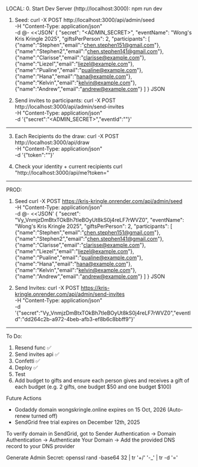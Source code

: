 LOCAL:
0. Start Dev Server (http://localhost:3000):
npm run dev

1. Seed:
curl -X POST http://localhost:3000/api/admin/seed \
  -H "Content-Type: application/json" \
  -d @- <<'JSON'
{
  "secret": "<ADMIN_SECRET>",
  "eventName": "Wong's Kris Kringle 2025",
  "giftsPerPerson": 2,
  "participants": [
    {"name":"Stephen","email":"chen.stephen151@gmail.com"},
    {"name":"Stephen2","email":"chen.stephen141@gmail.com"},
    {"name":"Clarisse","email":"clarisse@example.com"},
    {"name":"Liezel","email":"liezel@example.com"},
    {"name":"Pualine","email":"pualine@example.com"},
    {"name":"Hana","email":"hana@example.com"},
    {"name":"Kelvin","email":"kelvin@example.com"},
    {"name":"Andrew","email":"andrew@example.com"}
  ]
}
JSON

2. Send invites to participants:
curl -X POST http://localhost:3000/api/admin/send-invites \
  -H "Content-Type: application/json" \
  -d '{"secret":"<ADMIN_SECRET>","eventId":"<optional-event-id>"}'
______________________________________________________________________________________________________________________________________________________________________________

3. Each Recipients do the draw:
curl -X POST http://localhost:3000/api/draw \
  -H "Content-Type: application/json" \
  -d '{"token":"<paste-one-token>"}'

4. Check your identity + current recipients
curl "http://localhost:3000/api/me?token=<paste-one-token>"
______________________________________________________________________________________________________________________________________________________________________________

PROD:

1. Seed
curl -X POST https://kris-kringle.onrender.com/api/admin/seed \
  -H "Content-Type: application/json" \
  -d @- <<'JSON'
{
  "secret": "Vy_VnmjzDmBtxTOkBh7tIeBOyUt8kS0j4reLF7rWVZ0",
  "eventName": "Wong's Kris Kringle 2025",
  "giftsPerPerson": 2,
  "participants": [
    {"name":"Stephen","email":"chen.stephen151@gmail.com"},
    {"name":"Stephen2","email":"chen.stephen141@gmail.com"},
    {"name":"Clarisse","email":"clarisse@example.com"},
    {"name":"Liezel","email":"liezel@example.com"},
    {"name":"Pualine","email":"pualine@example.com"},
    {"name":"Hana","email":"hana@example.com"},
    {"name":"Kelvin","email":"kelvin@example.com"},
    {"name":"Andrew","email":"andrew@example.com"}
  ]
}
JSON

2. Send Invites:
curl -X POST https://kris-kringle.onrender.com/api/admin/send-invites \
  -H "Content-Type: application/json" \
  -d '{"secret":"Vy_VnmjzDmBtxTOkBh7tIeBOyUt8kS0j4reLF7rWVZ0","eventId":"dd264c2b-a972-4beb-afb3-ef8b6c8bbff9"}'

______________________________________________________________________________________________________________________________________________________________________________

To Do:
1. Resend func ✅
2. Send invites api ✅
3. Confetti ✅
4. Deploy ✅
5. Test
6. Add budget to gifts and ensure each person gives and receives a gift of each budget (e.g. 2 gifts, one budget $50 and one budget $100)

Future Actions
- Godaddy domain wongskringle.online expires on 15 Oct, 2026 (Auto-renew turned off)
- SendGrid free trial expires on December 12th, 2025

To verify domain in SendGrid, got to Sender Authentication -> Domain Authentication -> Authenticate Your Domain -> Add the provided DNS record to your DNS provider

Generate Admin Secret:
openssl rand -base64 32 | tr '+/' '-_' | tr -d '='